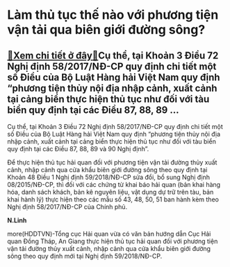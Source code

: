 Làm thủ tục thế nào với phương tiện vận tải qua biên giới đường sông?
=====================================================================

[:gift:Xem chi tiết ở đây:gift:](https://hddtvn.com/lam-thu-tuc-the-nao-voi-phuong-tien-van-tai-qua-bien-gioi-duong-song/)Cụ thể, tại Khoản 3 Điều 72 Nghị định 58/2017/NĐ-CP quy định chi tiết một số Điều của Bộ Luật Hàng hải Việt Nam quy định “phương tiện thủy nội địa nhập cảnh, xuất cảnh tại cảng biển thực hiện thủ tục như đối với tàu biển quy định tại các Điều 87, 88, 89 …
---------------------------------------------------------------------------------------------------------------------------------------------------------------------------------------------------------------------------------------------------------------






Cụ thể, tại Khoản 3 Điều 72 Nghị định 58/2017/NĐ-CP quy định chi tiết một số Điều của Bộ Luật Hàng hải Việt Nam quy định “phương tiện thủy nội địa nhập cảnh, xuất cảnh tại cảng biển thực hiện thủ tục như đối với tàu biển quy định tại các Điều 87, 88, 89 và 90 Nghị định”.


 Để thực hiện thủ tục hải quan đối với phương tiện vận tải đường thủy xuất cảnh, nhập cảnh qua cửa khẩu biên giới đường sông theo quy định tại Khoản 48 Điều 1 Nghị định 59/2018/NĐ-CP sửa đổi, bổ sung Nghị định 08/2015/NĐ-CP, thì đối với các chứng từ khai báo hải quan (bản khai hàng hóa, danh sách khách, bản kê nguyên liệu, vật dụng dự trữ trên tàu, bản khai hành lý) thực hiện theo các mẫu số 43, 48, 50, 51 ban hành kèm theo Nghị định 58/2017/NĐ-CP của Chính phủ.




**N.Linh**



more(HDDTVN)-Tổng cục Hải quan vừa có văn bản hướng dẫn Cục Hải quan Đồng Tháp, An Giang thực hiện thủ tục hải quan đối với phương tiện vận tải đường thủy xuất cảnh, nhập cảnh qua cửa khẩu biên giới đường sông theo quy định mới tại Nghị định 59/2018/NĐ-CP.

